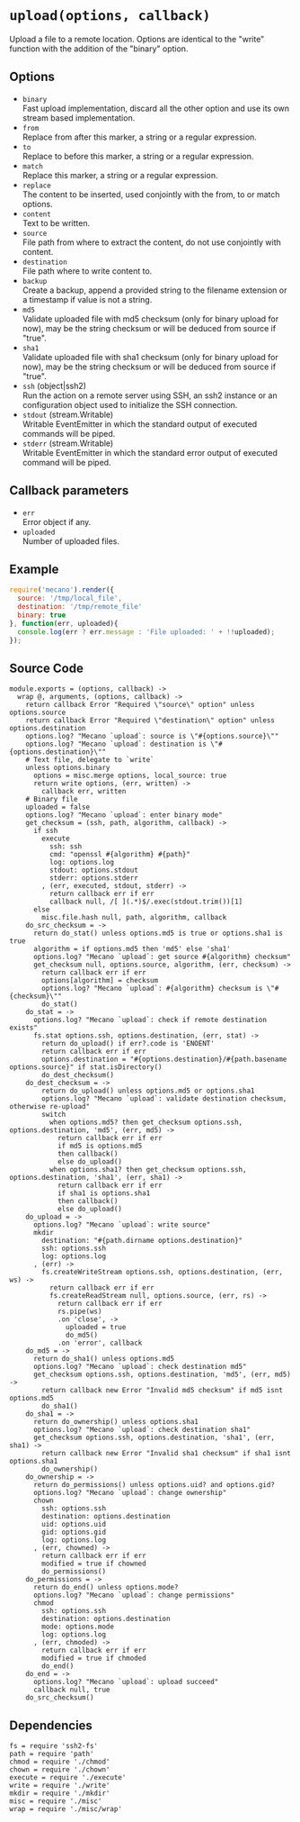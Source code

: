 
# `upload(options, callback)`

Upload a file to a remote location. Options are identical to the "write"
function with the addition of the "binary" option.

## Options

*   `binary`   
    Fast upload implementation, discard all the other option and use its own
    stream based implementation.   
*   `from`   
    Replace from after this marker, a string or a regular expression.   
*   `to`   
    Replace to before this marker, a string or a regular expression.   
*   `match`   
    Replace this marker, a string or a regular expression.   
*   `replace`   
    The content to be inserted, used conjointly with the from, to or match
    options.   
*   `content`   
    Text to be written.   
*   `source`   
    File path from where to extract the content, do not use conjointly with
    content.   
*   `destination`   
    File path where to write content to.   
*   `backup`   
    Create a backup, append a provided string to the filename extension or a
    timestamp if value is not a string.   
*   `md5`   
    Validate uploaded file with md5 checksum (only for binary upload for now),
    may be the string checksum or will be deduced from source if "true".   
*   `sha1`   
    Validate uploaded file with sha1 checksum (only for binary upload for now),
    may be the string checksum or will be deduced from source if "true".   
*   `ssh` (object|ssh2)   
    Run the action on a remote server using SSH, an ssh2 instance or an
    configuration object used to initialize the SSH connection.   
*   `stdout` (stream.Writable)   
    Writable EventEmitter in which the standard output of executed commands will
    be piped.   
*   `stderr` (stream.Writable)   
    Writable EventEmitter in which the standard error output of executed command
    will be piped.   

## Callback parameters

*   `err`   
    Error object if any.   
*   `uploaded`   
    Number of uploaded files.   

## Example

```js
require('mecano').render({
  source: '/tmp/local_file',
  destination: '/tmp/remote_file'
  binary: true
}, function(err, uploaded){
  console.log(err ? err.message : 'File uploaded: ' + !!uploaded);
});
```

## Source Code

    module.exports = (options, callback) ->
      wrap @, arguments, (options, callback) ->
        return callback Error "Required \"source\" option" unless options.source
        return callback Error "Required \"destination\" option" unless options.destination
        options.log? "Mecano `upload`: source is \"#{options.source}\""
        options.log? "Mecano `upload`: destination is \"#{options.destination}\""
        # Text file, delegate to `write`
        unless options.binary
          options = misc.merge options, local_source: true
          return write options, (err, written) ->
            callback err, written
        # Binary file
        uploaded = false
        options.log? "Mecano `upload`: enter binary mode"
        get_checksum = (ssh, path, algorithm, callback) ->
          if ssh
            execute
              ssh: ssh
              cmd: "openssl #{algorithm} #{path}"
              log: options.log
              stdout: options.stdout
              stderr: options.stderr
            , (err, executed, stdout, stderr) ->
              return callback err if err
              callback null, /[ ](.*)$/.exec(stdout.trim())[1]
          else
            misc.file.hash null, path, algorithm, callback
        do_src_checksum = ->
          return do_stat() unless options.md5 is true or options.sha1 is true
          algorithm = if options.md5 then 'md5' else 'sha1'
          options.log? "Mecano `upload`: get source #{algorithm} checksum"
          get_checksum null, options.source, algorithm, (err, checksum) ->
            return callback err if err
            options[algorithm] = checksum
            options.log? "Mecano `upload`: #{algorithm} checksum is \"#{checksum}\""
            do_stat()
        do_stat = ->
          options.log? "Mecano `upload`: check if remote destination exists"
          fs.stat options.ssh, options.destination, (err, stat) ->
            return do_upload() if err?.code is 'ENOENT'
            return callback err if err
            options.destination = "#{options.destination}/#{path.basename options.source}" if stat.isDirectory()
            do_dest_checksum()
        do_dest_checksum = ->
            return do_upload() unless options.md5 or options.sha1
            options.log? "Mecano `upload`: validate destination checksum, otherwise re-upload"
            switch
              when options.md5? then get_checksum options.ssh, options.destination, 'md5', (err, md5) ->
                return callback err if err
                if md5 is options.md5
                then callback()
                else do_upload()
              when options.sha1? then get_checksum options.ssh, options.destination, 'sha1', (err, sha1) ->
                return callback err if err
                if sha1 is options.sha1
                then callback()
                else do_upload()
        do_upload = ->
          options.log? "Mecano `upload`: write source"
          mkdir
            destination: "#{path.dirname options.destination}"
            ssh: options.ssh
            log: options.log
          , (err) ->
            fs.createWriteStream options.ssh, options.destination, (err, ws) ->
              return callback err if err
              fs.createReadStream null, options.source, (err, rs) ->
                return callback err if err
                rs.pipe(ws)
                .on 'close', ->
                  uploaded = true
                  do_md5()
                .on 'error', callback
        do_md5 = ->
          return do_sha1() unless options.md5
          options.log? "Mecano `upload`: check destination md5"
          get_checksum options.ssh, options.destination, 'md5', (err, md5) ->
            return callback new Error "Invalid md5 checksum" if md5 isnt options.md5
            do_sha1()
        do_sha1 = ->
          return do_ownership() unless options.sha1
          options.log? "Mecano `upload`: check destination sha1"
          get_checksum options.ssh, options.destination, 'sha1', (err, sha1) ->
            return callback new Error "Invalid sha1 checksum" if sha1 isnt options.sha1
            do_ownership()
        do_ownership = ->
          return do_permissions() unless options.uid? and options.gid?
          options.log? "Mecano `upload`: change ownership"
          chown
            ssh: options.ssh
            destination: options.destination
            uid: options.uid
            gid: options.gid
            log: options.log
          , (err, chowned) ->
            return callback err if err
            modified = true if chowned
            do_permissions()
        do_permissions = ->
          return do_end() unless options.mode?
          options.log? "Mecano `upload`: change permissions"
          chmod
            ssh: options.ssh
            destination: options.destination
            mode: options.mode
            log: options.log
          , (err, chmoded) ->
            return callback err if err
            modified = true if chmoded
            do_end()
        do_end = ->
          options.log? "Mecano `upload`: upload succeed"
          callback null, true
        do_src_checksum()

## Dependencies

    fs = require 'ssh2-fs'
    path = require 'path'
    chmod = require './chmod'
    chown = require './chown'
    execute = require './execute'
    write = require './write'
    mkdir = require './mkdir'
    misc = require './misc'
    wrap = require './misc/wrap'







